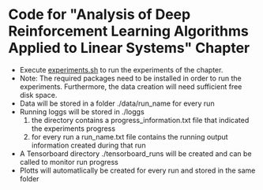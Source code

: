 # Code for "Analysis of Deep Reinforcement Learning Algorithms Applied to Linear Systems" Chapter


* Execute [experiments.sh](./exerperiments.sh) to run the experiments of the chapter. 
* Note: The required packages need to be installed in order to run the experiments. Furthermore, the data creation will need sufficient free disk space. 
* Data will be stored in a folder ./data/run_name for every run
* Running loggs will be stored in ./loggs
  1. the directory contains a progress_information.txt file that indicated the experiments progress
  2. for every run a run_name.txt file contains the running output information created during that run
* A Tensorboard directory ./tensorboard_runs will be created and can be called to monitor run progress
* Plotts will automatlically be created for every run and stored in the same folder
